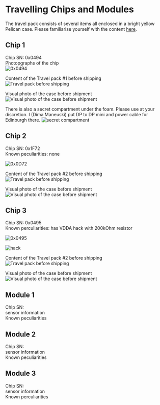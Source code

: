 Travelling Chips and Modules
============================

The travel pack consists of several items all enclosed in a bright
yellow Pelican case. Please familiarise yourself with the content
[here](https://twiki.cern.ch/twiki/bin/view/Atlas/TravelPack).

Chip 1
------

Chip SN: 0x0494  
Photopgraphs of the chip  
![0x0494](images/GLA_Chip_N1.jpg)


Content of the Travel pack \#1 before shipping  
![Travel pack before shipping](images/GLA_CaseOpened_N1.jpg)


Visual photo of the case before shipment  
![Visual photo of the case before shipment](images/GLA_CaseToShip_N1.jpg)

There is also a secret compartment under the foam. Please use at your
discretion. I (Dima Maneuski) put DP to DP mini and power cable for
Edinburgh there.
![secret compartment](images/GLA_CaseSecret_N1.jpg)


Chip 2
------

Chip SN: 0x1F72  
Known peculiarities: none

![0x0D72](images/GLA_Chip_N2.jpg)


Content of the Travel pack \#2 before shipping  
![Travel pack before shipping](images/GLA_CaseOpened_N2.jpg)


Visual photo of the case before shipment  
![Visual photo of the case before shipment](images/GLA_CaseToShip_N2.jpg)  

Chip 3
------

Chip SN: 0x0495  
Known perculiarities: has VDDA hack with 200kOhm resistor  

![0x0495](images/GLA_Chip_N3.jpg)

![hack](images/GLA_Chip_N3-hack.jpg)


Content of the Travel pack \#2 before shipping  
![Travel pack before shipping](images/GLA_CaseOpened_N3.jpg)


Visual photo of the case before shipment  
![Visual photo of the case before shipment](images/GLA_CaseToShip_N3.jpg)  

Module 1
--------

Chip SN:  
sensor information   
Known peculiarities

Module 2
--------
Chip SN:  
sensor information  
Known peculiarities

Module 3
--------
Chip SN:  
sensor information  
Known perculiarities
